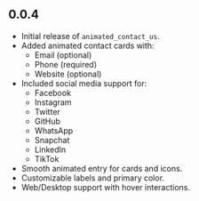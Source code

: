 ## 0.0.4

- Initial release of `animated_contact_us`.
- Added animated contact cards with:
    - Email (optional)
    - Phone (required)
    - Website (optional)
- Included social media support for:
    - Facebook
    - Instagram
    - Twitter
    - GitHub
    - WhatsApp
    - Snapchat
    - LinkedIn
    - TikTok
- Smooth animated entry for cards and icons.
- Customizable labels and primary color.
- Web/Desktop support with hover interactions.